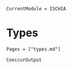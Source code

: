 ```@meta
CurrentModule = ISCHIA
```

# Types

```@index
Pages = ["types.md"]
```

```@docs
CooccurOutput
```

